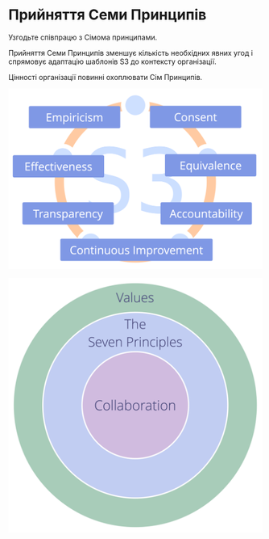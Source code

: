 # Прийняття Семи Принципів

<summary>
Узгодьте співпрацю з Сімома принципами.
</summary>

Прийняття Семи Принципів зменшує кількість необхідних явних угод і спрямовує адаптацію шаблонів S3 до контексту організації.

Цінності організації повинні охоплювати Сім Принципів.

![Сім Принципів](img/framework/s3-principles-plain.png)

![Цінності організації повинні охоплювати Сім Принципів](img/collaboration-values/values-7principles.png)
